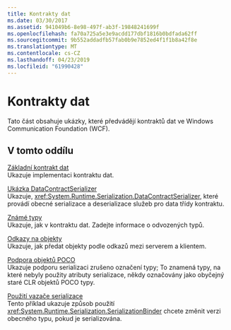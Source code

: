 ```yaml
---
title: Kontrakty dat
ms.date: 03/30/2017
ms.assetid: 941049b6-8e98-497f-ab3f-19848241699f
ms.openlocfilehash: fa70a725a5e3e9acdd177dbf1816b0bdfada62ff
ms.sourcegitcommit: 9b552addadfb57fab0b9e7852ed4f1f1b8a42f8e
ms.translationtype: MT
ms.contentlocale: cs-CZ
ms.lasthandoff: 04/23/2019
ms.locfileid: "61990428"
---
```

# <a name="data-contracts"></a>Kontrakty dat
Tato část obsahuje ukázky, které předvádějí kontraktů dat ve Windows Communication Foundation (WCF).  
  
## <a name="in-this-section"></a>V tomto oddílu  
 [Základní kontrakt dat](../../../../docs/framework/wcf/samples/basic-data-contract.md)  
 Ukazuje implementaci kontraktu dat.  
  
 [Ukázka DataContractSerializer](../../../../docs/framework/wcf/samples/datacontractserializer-sample.md)  
 Ukazuje, <xref:System.Runtime.Serialization.DataContractSerializer>, které provádí obecné serializace a deserializace služeb pro data třídy kontraktu.  
  
 [Známé typy](../../../../docs/framework/wcf/samples/known-types.md)  
 Ukazuje, jak v kontraktu dat. Zadejte informace o odvozených typů.  
  
 [Odkazy na objekty](../../../../docs/framework/wcf/samples/object-references.md)  
 Ukazuje, jak předat objekty podle odkazů mezi serverem a klientem.  
  
 [Podpora objektů POCO](../../../../docs/framework/wcf/samples/poco-support.md)  
 Ukazuje podporu serializaci zrušeno označení typy; To znamená typy, na které nebyly použity atributy serializace, někdy označovány jako obyčejný staré CLR objektů POCO typy.  
  
 [Použití vazače serializace](../../../../docs/framework/wcf/samples/usage-of-serialization-binder.md)  
 Tento příklad ukazuje způsob použití <xref:System.Runtime.Serialization.SerializationBinder> chcete změnit verzi obecného typu, pokud je serializována.
